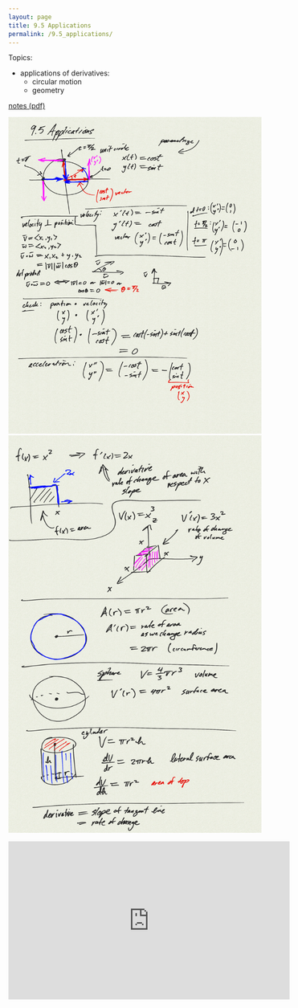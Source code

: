 ```yaml
---
layout: page
title: 9.5 Applications
permalink: /9.5_applications/
---
```


Topics: 

- applications of derivatives:
    - circular motion
    - geometry

[notes (pdf)](PCHA_9.5_Applications.pdf)

![](0.png)
![](1.png)

<iframe width="560" height="315" src="https://www.youtube.com/embed/NJc-QWH1Wyo" title="YouTube video player" frameborder="0" allow="accelerometer; autoplay; clipboard-write; encrypted-media; gyroscope; picture-in-picture" allowfullscreen></iframe>

